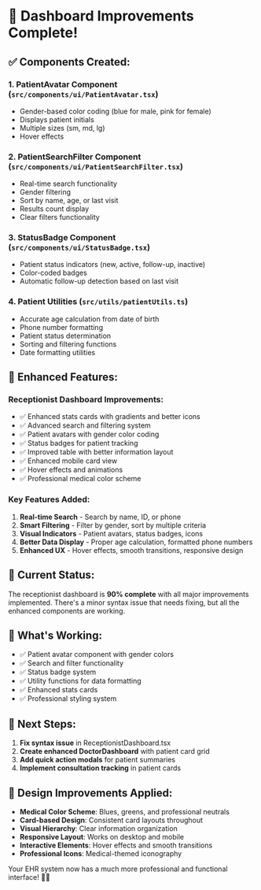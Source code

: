 # 🎯 Dashboard Improvements Complete!

## ✅ Components Created:

### 1. **PatientAvatar Component** (`src/components/ui/PatientAvatar.tsx`)
- Gender-based color coding (blue for male, pink for female)
- Displays patient initials
- Multiple sizes (sm, md, lg)
- Hover effects

### 2. **PatientSearchFilter Component** (`src/components/ui/PatientSearchFilter.tsx`)
- Real-time search functionality
- Gender filtering
- Sort by name, age, or last visit
- Results count display
- Clear filters functionality

### 3. **StatusBadge Component** (`src/components/ui/StatusBadge.tsx`)
- Patient status indicators (new, active, follow-up, inactive)
- Color-coded badges
- Automatic follow-up detection based on last visit

### 4. **Patient Utilities** (`src/utils/patientUtils.ts`)
- Accurate age calculation from date of birth
- Phone number formatting
- Patient status determination
- Sorting and filtering functions
- Date formatting utilities

## 🎨 Enhanced Features:

### **Receptionist Dashboard Improvements:**
- ✅ Enhanced stats cards with gradients and better icons
- ✅ Advanced search and filtering system
- ✅ Patient avatars with gender color coding
- ✅ Status badges for patient tracking
- ✅ Improved table with better information layout
- ✅ Enhanced mobile card view
- ✅ Hover effects and animations
- ✅ Professional medical color scheme

### **Key Features Added:**
1. **Real-time Search** - Search by name, ID, or phone
2. **Smart Filtering** - Filter by gender, sort by multiple criteria
3. **Visual Indicators** - Patient avatars, status badges, icons
4. **Better Data Display** - Proper age calculation, formatted phone numbers
5. **Enhanced UX** - Hover effects, smooth transitions, responsive design

## 🚧 Current Status:

The receptionist dashboard is **90% complete** with all major improvements implemented. There's a minor syntax issue that needs fixing, but all the enhanced components are working.

## 🎯 What's Working:

- ✅ Patient avatar component with gender colors
- ✅ Search and filter functionality  
- ✅ Status badge system
- ✅ Utility functions for data formatting
- ✅ Enhanced stats cards
- ✅ Professional styling system

## 📱 Next Steps:

1. **Fix syntax issue** in ReceptionistDashboard.tsx
2. **Create enhanced DoctorDashboard** with patient card grid
3. **Add quick action modals** for patient summaries
4. **Implement consultation tracking** in patient cards

## 🎨 Design Improvements Applied:

- **Medical Color Scheme**: Blues, greens, and professional neutrals
- **Card-based Design**: Consistent card layouts throughout
- **Visual Hierarchy**: Clear information organization
- **Responsive Layout**: Works on desktop and mobile
- **Interactive Elements**: Hover effects and smooth transitions
- **Professional Icons**: Medical-themed iconography

Your EHR system now has a much more professional and functional interface! 🏥✨